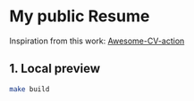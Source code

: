 # My public Resume

Inspiration from this work: [Awesome-CV-action](https://github.com/olivierodo/Awesome-CV-action)

## 1. Local preview
```sh
make build
```
